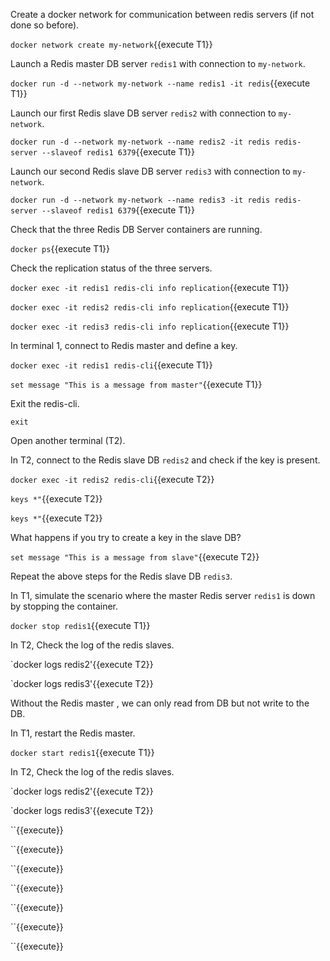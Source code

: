 Create a docker network for communication between redis servers (if not done so before).

`docker network create my-network`{{execute T1}}

Launch a Redis master DB server `redis1` with connection to `my-network`.

`docker run -d --network my-network --name redis1 -it redis`{{execute T1}}

Launch our first Redis slave DB server `redis2` with connection to `my-network`. 

`docker run -d --network my-network --name redis2 -it redis redis-server --slaveof redis1 6379`{{execute T1}}

Launch our second Redis slave DB server `redis3` with connection to `my-network`.

`docker run -d --network my-network --name redis3 -it redis redis-server --slaveof redis1 6379`{{execute T1}}

Check that the three Redis DB Server containers are running.

`docker ps`{{execute T1}}


Check the replication status of the three servers.

`docker exec -it redis1 redis-cli info replication`{{execute T1}}

`docker exec -it redis2 redis-cli info replication`{{execute T1}}

`docker exec -it redis3 redis-cli info replication`{{execute T1}}


In terminal 1, connect to Redis master and define a key.

`docker exec -it redis1 redis-cli`{{execute T1}}

`set message "This is a message from master"`{{execute T1}}

Exit the redis-cli.

`exit`


Open another terminal (T2).

In T2, connect to the Redis slave DB `redis2` and check if the key is present.

`docker exec -it redis2 redis-cli`{{execute T2}}

`keys *"`{{execute T2}}

`keys *"`{{execute T2}}

What happens if you try to create a key in the slave DB?

`set message "This is a message from slave"`{{execute T2}}

Repeat the above steps for the Redis slave DB `redis3`.


In T1, simulate the scenario where the master Redis server `redis1` is down by stopping the container.

`docker stop redis1`{{execute T1}}

In T2, Check the log of the redis slaves.

`docker logs redis2'{{execute T2}}

`docker logs redis3'{{execute T2}}

Without the Redis master , we can only read from DB but not write to the DB.

In T1, restart the Redis master.

`docker start redis1`{{execute T1}}


In T2, Check the log of the redis slaves.

`docker logs redis2'{{execute T2}}

`docker logs redis3'{{execute T2}}


``{{execute}}

``{{execute}}

``{{execute}}

``{{execute}}

``{{execute}}

``{{execute}}

``{{execute}}